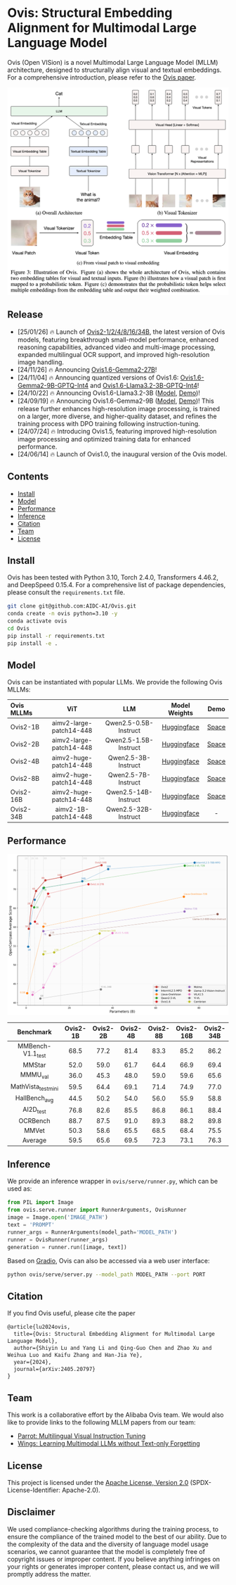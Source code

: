 # Ovis: Structural Embedding Alignment for Multimodal Large Language Model

Ovis (Open VISion) is a novel Multimodal Large Language Model (MLLM) architecture, designed to structurally align visual and textual embeddings. For a comprehensive introduction, please refer to the [Ovis paper](https://arxiv.org/abs/2405.20797).

<div style="text-align: center;">
  <img style="max-width: 100%;" src="docs/ovis-illustration.png" alt="Ovis Illustration"/>
</div>

## Release
- [25/01/26] 🔥 Launch of [Ovis2-1/2/4/8/16/34B](https://huggingface.co/AIDC-AI/Ovis2-34B), the latest version of Ovis models, featuring breakthrough small-model performance, enhanced reasoning capabilities, advanced video and multi-image processing, expanded multilingual OCR support, and improved high-resolution image handling.
- [24/11/26] 🔥 Announcing [Ovis1.6-Gemma2-27B](https://huggingface.co/AIDC-AI/Ovis1.6-Gemma2-27B)!
- [24/11/04] 🔥 Announcing quantized versions of Ovis1.6: [Ovis1.6-Gemma2-9B-GPTQ-Int4](https://huggingface.co/AIDC-AI/Ovis1.6-Gemma2-9B-GPTQ-Int4) and [Ovis1.6-Llama3.2-3B-GPTQ-Int4](https://huggingface.co/AIDC-AI/Ovis1.6-Llama3.2-3B-GPTQ-Int4)!
- [24/10/22] 🔥 Announcing Ovis1.6-Llama3.2-3B ([Model](https://huggingface.co/AIDC-AI/Ovis1.6-Llama3.2-3B), [Demo](https://huggingface.co/spaces/AIDC-AI/Ovis1.6-Llama3.2-3B))!
- [24/09/19] 🔥 Announcing Ovis1.6-Gemma2-9B ([Model](https://huggingface.co/AIDC-AI/Ovis1.6-Gemma2-9B), [Demo](https://huggingface.co/spaces/AIDC-AI/Ovis1.6-Gemma2-9B))! This release further enhances high-resolution image processing, is trained on a larger, more diverse, and higher-quality dataset, and refines the training process with DPO training following instruction-tuning.
- [24/07/24] 🔥 Introducing Ovis1.5, featuring improved high-resolution image processing and optimized training data for enhanced performance.
- [24/06/14] 🔥 Launch of Ovis1.0, the inaugural version of the Ovis model.

## Contents
- [Install](#install)
- [Model](#model)
- [Performance](#performance)
- [Inference](#inference)
- [Citation](#citation)
- [Team](#team)
- [License](#license)

## Install
Ovis has been tested with Python 3.10, Torch 2.4.0, Transformers 4.46.2, and DeepSpeed 0.15.4. For a comprehensive list of package dependencies, please consult the `requirements.txt` file.
```bash
git clone git@github.com:AIDC-AI/Ovis.git
conda create -n ovis python=3.10 -y
conda activate ovis
cd Ovis
pip install -r requirements.txt
pip install -e .
```

## Model
Ovis can be instantiated with popular LLMs. We provide the following Ovis MLLMs:

| Ovis MLLMs |           ViT           |          LLM          |                      Model Weights                      |                           Demo                           |
|:-----------|:-----------------------:|:---------------------:|:-------------------------------------------------------:|:--------------------------------------------------------:|
| Ovis2-1B   | aimv2-large-patch14-448 | Qwen2.5-0.5B-Instruct | [Huggingface](https://huggingface.co/AIDC-AI/Ovis2-1B)  | [Space](https://huggingface.co/spaces/AIDC-AI/Ovis2-1B)  |
| Ovis2-2B   | aimv2-large-patch14-448 | Qwen2.5-1.5B-Instruct | [Huggingface](https://huggingface.co/AIDC-AI/Ovis2-2B)  | [Space](https://huggingface.co/spaces/AIDC-AI/Ovis2-2B)  |
| Ovis2-4B   | aimv2-huge-patch14-448  |  Qwen2.5-3B-Instruct  | [Huggingface](https://huggingface.co/AIDC-AI/Ovis2-4B)  | [Space](https://huggingface.co/spaces/AIDC-AI/Ovis2-4B)  |
| Ovis2-8B   | aimv2-huge-patch14-448  |  Qwen2.5-7B-Instruct  | [Huggingface](https://huggingface.co/AIDC-AI/Ovis2-8B)  | [Space](https://huggingface.co/spaces/AIDC-AI/Ovis2-8B)  |
| Ovis2-16B  | aimv2-huge-patch14-448  | Qwen2.5-14B-Instruct  | [Huggingface](https://huggingface.co/AIDC-AI/Ovis2-16B) | [Space](https://huggingface.co/spaces/AIDC-AI/Ovis2-16B) |
| Ovis2-34B  |  aimv2-1B-patch14-448   | Qwen2.5-32B-Instruct  | [Huggingface](https://huggingface.co/AIDC-AI/Ovis2-34B) |                            -                             |

## Performance

![performance-Ovis2](docs/performance/Ovis2.png)

|Benchmark|Ovis2-1B|Ovis2-2B|Ovis2-4B|Ovis2-8B|Ovis2-16B|Ovis2-34B|
|:---:|:---:|:---:|:---:|:---:|:---:|:---:|
|MMBench-V1.1<sub>test</sub>|68.5|77.2|81.4|83.3|85.2|86.2|
|MMStar|52.0|59.0|61.7|64.4|66.9|69.4|
|MMMU<sub>val</sub>|36.0|45.3|48.0|59.0|59.6|65.6|
|MathVista<sub>testmini</sub>|59.5|64.4|69.1|71.4|74.9|77.0|
|HallBench<sub>avg</sub>|44.5|50.2|54.0|56.0|55.9|58.8|
|AI2D<sub>test</sub>|76.8|82.6|85.5|86.8|86.1|88.4|
|OCRBench|88.7|87.5|91.0|89.3|88.2|89.8|
|MMVet|50.3|58.6|65.5|68.5|68.4|75.5|
|Average|59.5|65.6|69.5|72.3|73.1|76.3|

## Inference
We provide an inference wrapper in `ovis/serve/runner.py`, which can be used as:
```python
from PIL import Image
from ovis.serve.runner import RunnerArguments, OvisRunner
image = Image.open('IMAGE_PATH')
text = 'PROMPT'
runner_args = RunnerArguments(model_path='MODEL_PATH')
runner = OvisRunner(runner_args)
generation = runner.run([image, text])
```
Based on [Gradio](https://github.com/gradio-app/gradio), Ovis can also be accessed via a web user interface:
```bash
python ovis/serve/server.py --model_path MODEL_PATH --port PORT
```

## Citation
If you find Ovis useful, please cite the paper
```
@article{lu2024ovis,
  title={Ovis: Structural Embedding Alignment for Multimodal Large Language Model}, 
  author={Shiyin Lu and Yang Li and Qing-Guo Chen and Zhao Xu and Weihua Luo and Kaifu Zhang and Han-Jia Ye},
  year={2024},
  journal={arXiv:2405.20797}
}
```

## Team
This work is a collaborative effort by the Alibaba Ovis team. We would also like to provide links to the following MLLM papers from our team:
- [Parrot: Multilingual Visual Instruction Tuning](https://arxiv.org/abs/2406.02539)
- [Wings: Learning Multimodal LLMs without Text-only Forgetting](https://arxiv.org/abs/2406.03496)

## License
This project is licensed under the [Apache License, Version 2.0](https://www.apache.org/licenses/LICENSE-2.0.txt) (SPDX-License-Identifier: Apache-2.0).

## Disclaimer
We used compliance-checking algorithms during the training process, to ensure the compliance of the trained model to the best of our ability. Due to the complexity of the data and the diversity of language model usage scenarios, we cannot guarantee that the model is completely free of copyright issues or improper content. If you believe anything infringes on your rights or generates improper content, please contact us, and we will promptly address the matter.
